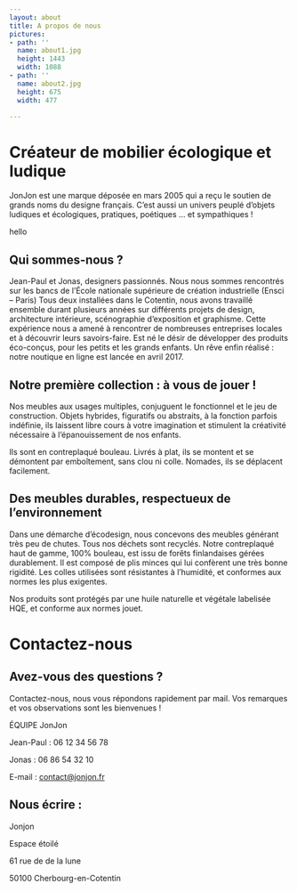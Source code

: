 ```yaml
---
layout: about
title: A propos de nous
pictures:
- path: ''
  name: about1.jpg
  height: 1443
  width: 1088
- path: ''
  name: about2.jpg
  height: 675
  width: 477

---
```

# Créateur de mobilier écologique et ludique

JonJon est une marque déposée en mars 2005 qui a reçu le soutien de grands noms du designe français. C’est aussi un univers peuplé d’objets ludiques et écologiques, pratiques, poétiques … et sympathiques ! 

hello

## Qui sommes-nous ?

Jean-Paul et Jonas, designers passionnés.
Nous nous sommes rencontrés sur les bancs de l’École nationale supérieure de création industrielle (Ensci – Paris)
Tous deux installées dans le Cotentin, nous avons travaillé ensemble durant plusieurs années sur différents projets de design, architecture intérieure, scénographie d’exposition et graphisme.
Cette expérience nous a amené à rencontrer de nombreuses entreprises locales et à découvrir leurs savoirs-faire. Est né le désir de développer des produits éco-conçus, pour les petits et les grands enfants.
Un rêve enfin réalisé : notre noutique en ligne est lancée en avril 2017.

## Notre première collection : à vous de jouer !

Nos meubles aux usages multiples, conjuguent le fonctionnel et le jeu de construction.
Objets hybrides, figuratifs ou abstraits, à la fonction parfois indéfinie, ils laissent libre cours à votre imagination et stimulent la créativité nécessaire à l’épanouissement de nos enfants.

Ils sont en contreplaqué bouleau.
Livrés à plat, ils se montent et se démontent par emboîtement, sans clou ni colle.
Nomades, ils se déplacent facilement.

## Des meubles durables, respectueux de l’environnement

Dans une démarche d’écodesign, nous concevons des meubles générant très peu de chutes.
Tous nos déchets sont recyclés.
Notre contreplaqué haut de gamme, 100% bouleau, est issu de forêts finlandaises gérées durablement.
Il est composé de plis minces qui lui confèrent une très bonne rigidité. Les colles utilisées sont résistantes à l’humidité, et conformes aux normes les plus exigentes.

Nos produits sont protégés par une huile naturelle et végétale labelisée HQE, et conforme aux normes jouet.

# Contactez-nous

## Avez-vous des questions ?

Contactez-nous, nous vous répondons rapidement par mail.
Vos remarques et vos observations sont les bienvenues !

ÉQUIPE JonJon

Jean-Paul  : 06 12 34 56 78

Jonas  : 06 86 54 32 10

E-mail   : contact@jonjon.fr

## Nous écrire :

Jonjon

Espace étoilé

61 rue de de la lune

50100 Cherbourg-en-Cotentin